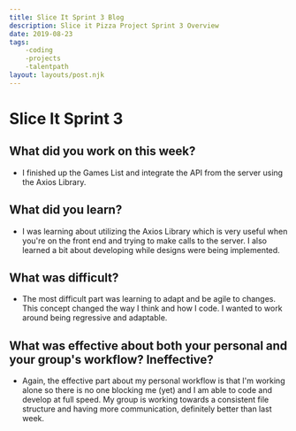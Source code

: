 ```yaml
---
title: Slice It Sprint 3 Blog
description: Slice it Pizza Project Sprint 3 Overview
date: 2019-08-23
tags:
    -coding
    -projects
    -talentpath
layout: layouts/post.njk
---
```


# Slice It Sprint 3

## What did you work on this week?
* I finished up the Games List and integrate the API from the server using the Axios Library. 
  
## What did you learn?
* I was learning about utilizing the Axios Library which is very useful when you're on the front end and trying to make calls to the server. I also learned a bit about developing while designs were being implemented.

## What was difficult?
* The most difficult part was learning to adapt and be agile to changes. This concept changed the way I think and how I code. I wanted to work around being regressive and adaptable.

## What was effective about both your personal and your group's workflow? Ineffective?
* Again, the effective part about my personal workflow is that I'm working alone so there is no one blocking me (yet) and I am able to code and develop at full speed. My group is working towards a consistent file structure and having more communication, definitely better than last week.